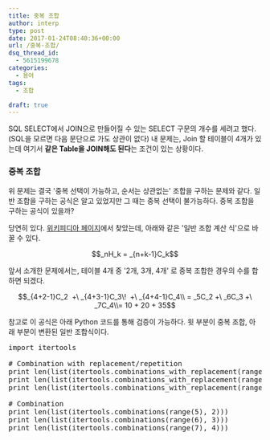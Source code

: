 ```yaml
---
title: 중복 조합
author: interp
type: post
date: 2017-01-24T08:40:36+00:00
url: /중복-조합/
dsq_thread_id:
  - 5615199678
categories:
  - 용어
tags:
  - 조합

draft: true
---
```

SQL SELECT에서 JOIN으로 만들어질 수 있는 SELECT 구문의 개수를 세려고 했다. (SQL을 모르면 다음 문단으로 가도 상관이 없다) 내 문제는, Join 할 테이블이 4개가 있는데 여기서 **같은 Table을 JOIN해도 된다**는 조건이 있는 상황이다.

### 중복 조합

위 문제는 결국 '중복 선택이 가능하고, 순서는 상관없는' 조합을 구하는 문제와 같다. 일반 조합을 구하는 공식은 알고 있었지만 그 때는 중복 선택이 불가능하다. 중복 조합을 구하는 공식이 있을까?

당연히 있다. [위키피디아 페이지][1]에서 찾았는데, 아래와 같은 '일반 조합 계산 식'으로 바꿀 수 있다.

<p style="text-align: center;">
  $$_nH_k = _{n+k-1}C_k$$
</p>

<p style="text-align: left;">
  앞서 소개한 문제에서는, 테이블 4개 중 '2개, 3개, 4개' 로 중복 조합한 경우의 수를 합하면 되겠다.
</p>

<p style="text-align: center;">
  $$_{4+2-1}C_2  +\ _{4+3-1}C_3\!  +\ _{4+4-1}C_4\\ = _5C_2 +\ _6C_3 +\ _7C_4\\= 10 + 20 + 35$$
</p>

<p style="text-align: left;">
  참고로 이 공식은 아래 Python 코드를 통해 검증이 가능하다. 윗 부분이 중복 조합, 아래 부분이 변환된 일반 조합식이다.
</p>

<pre class="brush: python; title: ; notranslate" title="">import itertools

# Combination with replacement/repetition
print len(list(itertools.combinations_with_replacement(range(4), 2)))
print len(list(itertools.combinations_with_replacement(range(4), 3)))
print len(list(itertools.combinations_with_replacement(range(4), 4)))

# Combination
print len(list(itertools.combinations(range(5), 2)))
print len(list(itertools.combinations(range(6), 3)))
print len(list(itertools.combinations(range(7), 4)))
</pre>

 [1]: https://ko.wikipedia.org/wiki/%EC%A1%B0%ED%95%A9

